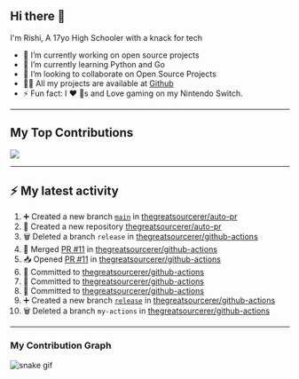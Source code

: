 ## Hi there 👋

I'm Rishi, A 17yo High Schooler with a knack for tech

- 🔭 I’m currently working on open source projects
- 🌱 I’m currently learning Python and Go
- 👯 I’m looking to collaborate on Open Source Projects
- 👨‍💻 All my projects are available at [Github](https://github.com/thegreatsourcerer)
- ⚡ Fun fact: I ❤️ 🐶s and Love gaming on my Nintendo Switch.

---

## My Top Contributions

![](https://github-contributor-stats.vercel.app/api?username=thegreatsourcerer&limit=5&theme=dark&combine_all_yearly_contributions=true)


---

## :zap: My latest activity

<!--START_SECTION:activity-->
1. ➕ Created a new branch [`main`](https://github.com/thegreatsourcerer/auto-pr/tree/main) in [thegreatsourcerer/auto-pr](https://github.com/thegreatsourcerer/auto-pr)
2. 🎉 Created a new repository [thegreatsourcerer/auto-pr](https://github.com/thegreatsourcerer/auto-pr)
3. 🗑️ Deleted a branch `release` in [thegreatsourcerer/github-actions](https://github.com/thegreatsourcerer/github-actions)
4. 🔀 Merged [PR #11](https://github.com/thegreatsourcerer/github-actions/pull/11) in [thegreatsourcerer/github-actions](https://github.com/thegreatsourcerer/github-actions)
5. 📥 Opened [PR #11](https://github.com/thegreatsourcerer/github-actions/pull/11) in [thegreatsourcerer/github-actions](https://github.com/thegreatsourcerer/github-actions)
6. 📝 Committed to [thegreatsourcerer/github-actions](https://github.com/thegreatsourcerer/github-actions/commit/96f62493c4721c4194ec1803c44ff021f33ffe0e)
7. 📝 Committed to [thegreatsourcerer/github-actions](https://github.com/thegreatsourcerer/github-actions/commit/13b010d4557e62a440ff1c07aa7c6e231ad5619c)
8. 📝 Committed to [thegreatsourcerer/github-actions](https://github.com/thegreatsourcerer/github-actions/commit/27f5ed1d37f5108c457738a4a4ae1edc48c641a9)
9. ➕ Created a new branch [`release`](https://github.com/thegreatsourcerer/github-actions/tree/release) in [thegreatsourcerer/github-actions](https://github.com/thegreatsourcerer/github-actions)
10. 🗑️ Deleted a branch `my-actions` in [thegreatsourcerer/github-actions](https://github.com/thegreatsourcerer/github-actions)
<!--END_SECTION:activity-->

---

### My Contribution Graph

![snake gif](https://github.com/thegreatsourcerer/thegreatsourcerer/blob/output/ocean.gif)

